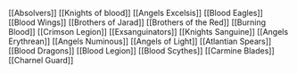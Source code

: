 [[Absolvers]]
[[Knights of blood]]
[[Angels Excelsis]]
[[Blood Eagles]]
[[Blood Wings]]
[[Brothers of Jarad]]
[[Brothers of the Red]]
[[Burning Blood]]
[[Crimson Legion]]
[[Exsanguinators]]
[[Knights Sanguine]]
[[Angels Erythrean]]
[[Angels Numinous]]
[[Angels of Light]]
[[Atlantian Spears]]
[[Blood Dragons]]
[[Blood Legion]]
[[Blood Scythes]]
[[Carmine Blades]]
[[Charnel Guard]]